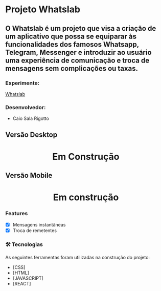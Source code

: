# Projeto Whatslab

## O Whatslab é um projeto que visa a criação de um aplicativo que possa se equiparar às funcionalidades dos famosos Whatsapp, Telegram, Messenger e introduzir ao usuário uma experiência de comunicação e troca de mensagens sem complicações ou taxas.


### Experimente: 
<a href="http://dead-toys.surge.sh"> Whatslab </a>

### Desenvolvedor: 
- Caio Sala Rigotto


## Versão Desktop
<h1 align="center">
  Em Construção
</h1>


## Versão Mobile

<h1 align="center">
  Em construção
</h1>

### Features

- [x] Mensagens instantâneas
- [x] Troca de remetentes

### 🛠 Tecnologias

As seguintes ferramentas foram utilizadas na construção do projeto:

- [CSS]
- [HTML]
- [JAVASCRIPT]
- [REACT]